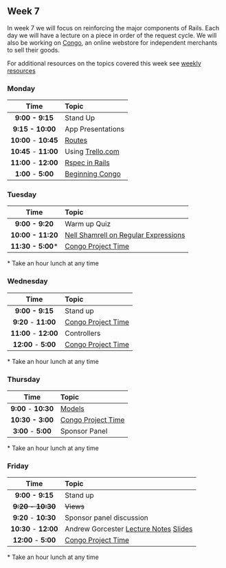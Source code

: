 ## Week 7

In week 7 we will focus on reinforcing the major components of Rails. Each day we will have a lecture on a piece in order of the request cycle. We will also be working on [Congo](congo.md), an online webstore for independent merchants to sell their goods.

For additional resources on the topics covered this week see [weekly resources](resources.md)



### Monday

| Time              | Topic               |
|:-----------------:|:--------------------|
| **9:00 - 9:15**   | Stand Up            |
| **9:15 - 10:00**  | App Presentations   |
| **10:00** - **10:45** | [Routes](monday/routes.md)          |
| **10:45** - **11:00** | Using [Trello.com](http://trello.com)          |
| **11:00** - **12:00** | [Rspec in Rails](monday/rspec-with-rails.md)          |
| **1:00** - **5:00** | [Beginning Congo](congo.md)|


### Tuesday

| Time              | Topic                       |
|:-----------------:|:----------------------------|
| **9:00 - 9:20**   | Warm up Quiz                |
| **10:00 - 11:20**   | [Nell Shamrell on Regular Expressions](https://www.bluebox.net/insight/blog-article/using-regular-expressions-in-ruby-part-1-of-3)                |
| **11:30 - 5:00***   | [Congo Project Time](congo.md)                |



\* Take an hour lunch at any time

### Wednesday

| Time              | Topic               |
|:-----------------:|:--------------------|
| **9:00 - 9:15**   | Stand up            |
| **9:20** - **11:00** | [Congo Project Time](congo.md)|
| **11:00** - **12:00** |  Controllers         |
| **12:00** - **5:00** | [Congo Project Time](congo.md)|

\* Take an hour lunch at any time

### Thursday

| Time              | Topic               |
|:-----------------:|:--------------------|
| **9:00** - **10:30** |  [Models](thursday/active-record.md) |
| **10:30 - 3:00**   | [Congo Project Time](congo.md) |
| **3:00** - **5:00** | Sponsor Panel |


\* Take an hour lunch at any time

### Friday

| Time              | Topic               |
|:-----------------:|:--------------------|
| **9:00 - 9:15**   | Stand up            |
| <s>**9:20** - **10:30**</s> | <s>Views</s>            |
| **9:20** - **10:30** | Sponsor panel discussion            |
| **10:30** - **12:00** |  Andrew Gorcester [Lecture Notes](https://gist.github.com/andrewsg/7536050) [Slides](https://docs.google.com/presentation/d/1vbRhzHl5qiU1gBsbN2hYKFt5oai7rRSvalq8LxyeyEQ/edit?pli=1#slide=id.g299171fe2_0256) |
| **12:00** - **5:00** | [Congo Project Time](congo.md)|

\* Take an hour lunch at any time
